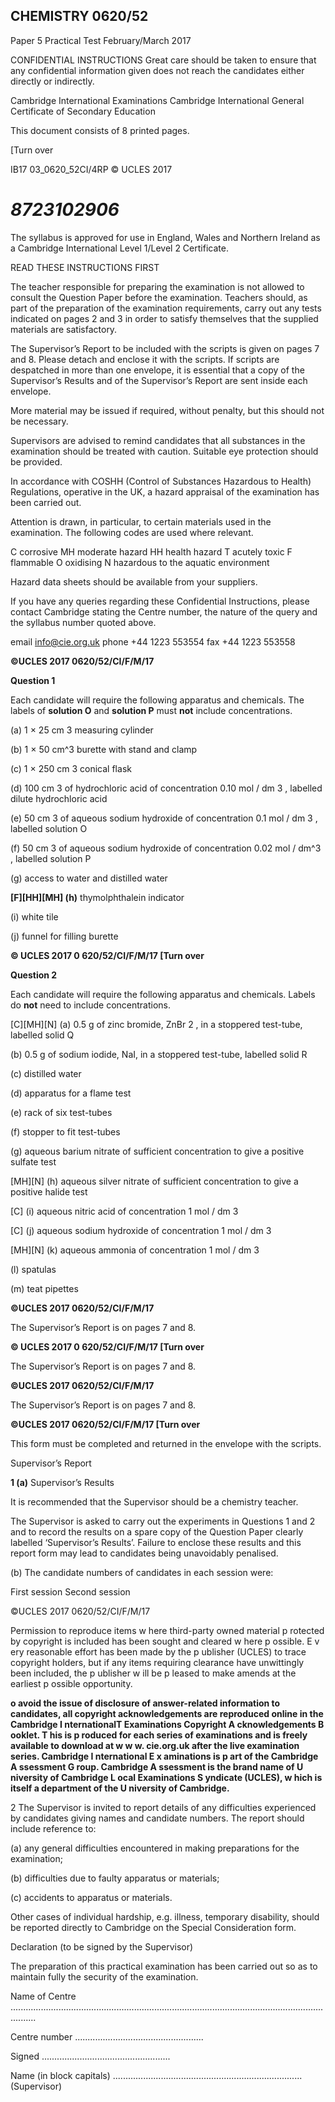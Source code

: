 ## CHEMISTRY 0620/52 

 Paper 5 Practical Test February/March 2017 

 CONFIDENTIAL INSTRUCTIONS Great care should be taken to ensure that any confidential information given does not reach the candidates either directly or indirectly. 

 Cambridge International Examinations Cambridge International General Certificate of Secondary Education 

 This document consists of 8 printed pages. 

 [Turn over 

 IB17 03_0620_52CI/4RP © UCLES 2017 

# *8723102906* 

 The syllabus is approved for use in England, Wales and Northern Ireland as a Cambridge International Level 1/Level 2 Certificate. 

 READ THESE INSTRUCTIONS FIRST 

 The teacher responsible for preparing the examination is not allowed to consult the Question Paper before the examination. Teachers should, as part of the preparation of the examination requirements, carry out any tests indicated on pages 2 and 3 in order to satisfy themselves that the supplied materials are satisfactory. 

 The Supervisor’s Report to be included with the scripts is given on pages 7 and 8. Please detach and enclose it with the scripts. If scripts are despatched in more than one envelope, it is essential that a copy of the Supervisor’s Results and of the Supervisor’s Report are sent inside each envelope. 

 More material may be issued if required, without penalty, but this should not be necessary. 

 Supervisors are advised to remind candidates that all substances in the examination should be treated with caution. Suitable eye protection should be provided. 

 In accordance with COSHH (Control of Substances Hazardous to Health) Regulations, operative in the UK, a hazard appraisal of the examination has been carried out. 

 Attention is drawn, in particular, to certain materials used in the examination. The following codes are used where relevant. 

 C corrosive MH moderate hazard HH health hazard T acutely toxic F flammable O oxidising N hazardous to the aquatic environment 

 Hazard data sheets should be available from your suppliers. 

 If you have any queries regarding these Confidential Instructions, please contact Cambridge stating the Centre number, the nature of the query and the syllabus number quoted above. 

 email info@cie.org.uk phone +44 1223 553554 fax +44 1223 553558 


**©UCLES 2017 0620/52/CI/F/M/17** 

**Question 1** 

Each candidate will require the following apparatus and chemicals. The labels of **solution O** and **solution P** must **not** include concentrations. 

 (a) 1 × 25 cm 3 measuring cylinder 

 (b) 1 × 50 cm^3 burette with stand and clamp 

 (c) 1 × 250 cm 3 conical flask 

 (d) 100 cm 3 of hydrochloric acid of concentration 0.10 mol / dm 3 , labelled dilute hydrochloric acid 

 (e) 50 cm 3 of aqueous sodium hydroxide of concentration 0.1 mol / dm 3 , labelled solution O 

 (f) 50 cm 3 of aqueous sodium hydroxide of concentration 0.02 mol / dm^3 , labelled solution P 

 (g) access to water and distilled water 

**[F][HH][MH] (h)** thymolphthalein indicator 

 (i) white tile 

 (j) funnel for filling burette 


**© UCLES 2017 0 620/52/CI/F/M/17 [Turn over** 

**Question 2** 

Each candidate will require the following apparatus and chemicals. Labels do **not** need to include concentrations. 

 [C][MH][N] (a) 0.5 g of zinc bromide, ZnBr 2 , in a stoppered test-tube, labelled solid Q 

 (b) 0.5 g of sodium iodide, NaI, in a stoppered test-tube, labelled solid R 

 (c) distilled water 

 (d) apparatus for a flame test 

 (e) rack of six test-tubes 

 (f) stopper to fit test-tubes 

 (g) aqueous barium nitrate of sufficient concentration to give a positive sulfate test 

 [MH][N] (h) aqueous silver nitrate of sufficient concentration to give a positive halide test 

 [C] (i) aqueous nitric acid of concentration 1 mol / dm 3 

 [C] (j) aqueous sodium hydroxide of concentration 1 mol / dm 3 

 [MH][N] (k) aqueous ammonia of concentration 1 mol / dm 3 

 (l) spatulas 

 (m) teat pipettes 


**©UCLES 2017 0620/52/CI/F/M/17** 

 The Supervisor’s Report is on pages 7 and 8. 


**© UCLES 2017 0 620/52/CI/F/M/17 [Turn over** 

 The Supervisor’s Report is on pages 7 and 8. 


**©UCLES 2017 0620/52/CI/F/M/17** 

 The Supervisor’s Report is on pages 7 and 8. 


**©UCLES 2017 0620/52/CI/F/M/17 [Turn over** 

 This form must be completed and returned in the envelope with the scripts. 

 Supervisor’s Report 

**1 (a)** Supervisor’s Results 

 It is recommended that the Supervisor should be a chemistry teacher. 

 The Supervisor is asked to carry out the experiments in Questions 1 and 2 and to record the results on a spare copy of the Question Paper clearly labelled ‘Supervisor’s Results’. Failure to enclose these results and this report form may lead to candidates being unavoidably penalised. 

 (b) The candidate numbers of candidates in each session were: 

 First session Second session 


 ©UCLES 2017 0620/52/CI/F/M/17 

 Permission to reproduce items w here third-party owned material p rotected by copyright is included has been sought and cleared w here p ossible. E v ery reasonable effort has been made by the p ublisher (UCLES) to trace copyright holders, but if any items requiring clearance have unwittingly been included, the p ublisher w ill be p leased to make amends at the earliest p ossible opportunity. 

**o avoid the issue of disclosure of answer-related information to candidates, all copyright acknowledgements are reproduced online in the Cambridge I nternationalT Examinations Copyright A cknowledgements B ooklet. T his is p roduced for each series of examinations and is freely available to download at w w w. cie.org.uk after the live examination series. Cambridge I nternational E x aminations is p art of the Cambridge A ssessment G roup. Cambridge A ssessment is the brand name of U niversity of Cambridge L ocal Examinations S yndicate (UCLES), w hich is itself a department of the U niversity of Cambridge.** 

 2 The Supervisor is invited to report details of any difficulties experienced by candidates giving names and candidate numbers. The report should include reference to: 

 (a) any general difficulties encountered in making preparations for the examination; 

 (b) difficulties due to faulty apparatus or materials; 

 (c) accidents to apparatus or materials. 

 Other cases of individual hardship, e.g. illness, temporary disability, should be reported directly to Cambridge on the Special Consideration form. 

 Declaration (to be signed by the Supervisor) 

 The preparation of this practical examination has been carried out so as to maintain fully the security of the examination. 

 Name of Centre ...................................................................................................................................... 

 Centre number ................................................... 

 Signed ................................................... 

 Name (in block capitals) ........................................................................... (Supervisor) 


